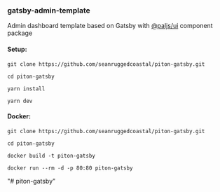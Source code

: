 ### gatsby-admin-template

Admin dashboard template based on Gatsby with [@paljs/ui](https://github.com/paljs/ui) component package

#### Setup:

```
git clone https://github.com/seanruggedcoastal/piton-gatsby.git

cd piton-gatsby

yarn install

yarn dev
```

#### Docker:

```
git clone https://github.com/seanruggedcoastal/piton-gatsby.git

cd piton-gatsby

docker build -t piton-gatsby

docker run --rm -d -p 80:80 piton-gatsby
```


"# piton-gatsby" 
